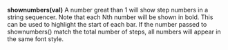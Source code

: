 <a name="shownumbers"></a>**shownumbers(val)** A number great than 1 will show step numbers in a string sequencer. Note that each Nth number will be shown in bold. This can be used to highlight the start of each bar. If the number passed to shownumbers() match the total number of steps, all numbers will appear in the same font style. 
